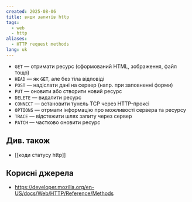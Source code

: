 ```yaml
---
created: 2025-08-06
title: види запитів http
tags:
  - web
  - http
aliases:
  - HTTP request methods
lang: uk
---
```

- `GET` — отримати ресурс (сформований HTML, зображення, файл тощо)
- `HEAD` — як `GET`, але без тіла відповіді
- `POST` — надіслати дані на сервер (напр. при заповненні форми)
- `PUT` — оновити або створити новий ресурс
- `DELETE` — видалити ресурс
- `CONNECT` — встановити тунель TCP через HTTP-проксі
- `OPTIONS` — отрмати інформацію про можливості сервера та ресурсу
- `TRACE` — відстежити шлях запиту через сервер
- `PATCH` — частково оновити ресурс

## Див. також

- [[коди статусу http]]

## Корисні джерела

- https://developer.mozilla.org/en-US/docs/Web/HTTP/Reference/Methods